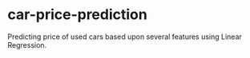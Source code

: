 # car-price-prediction
Predicting price of used cars based upon several features using Linear Regression. 
